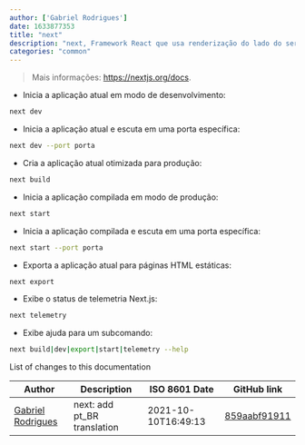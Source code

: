 ```yaml
---
author: ['Gabriel Rodrigues']
date: 1633877353
title: "next"
description: "next, Framework React que usa renderização do lado do servidor para construir aplicações web otimizadas."
categories: "common"
---
```

> Mais informações: <https://nextjs.org/docs>.

- Inicia a aplicação atual em modo de desenvolvimento:

```bash
next dev
```

- Inicia a aplicação atual e escuta em uma porta específica:

```bash
next dev --port porta
```

- Cria a aplicação atual otimizada para produção:

```bash
next build
```

- Inicia a aplicação compilada em modo de produção:

```bash
next start
```

- Inicia a aplicação compilada e escuta em uma porta específica:

```bash
next start --port porta
```

- Exporta a aplicação atual para páginas HTML estáticas:

```bash
next export
```

- Exibe o status de telemetria Next.js:

```bash
next telemetry
```

- Exibe ajuda para um subcomando:

```bash
next build|dev|export|start|telemetry --help
```
List of changes to this documentation


Author | Description | ISO 8601 Date | GitHub link
------|-----|-----|-----
[Gabriel Rodrigues](mailto:gabrxzvski@gmail.com) | next: add pt_BR translation | 2021-10-10T16:49:13 | [859aabf91911](https://github.com/tldr-pages/tldr/commit/859aabf919116ee094ab88eef484b3c178a20b5f)

